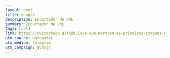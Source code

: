 ```yaml
---
layout: post
title: google
description: Encurtador de URL
summary: Encurtador de URL
tags: [url]
link: https://yvitorhugo.github.io/o-que-mostram-as-primeiras-imagens-do-telescopio-james-webb
utm_source: agregador
utm_medium: telegram
utm_campaign: gC45j7
---
```


